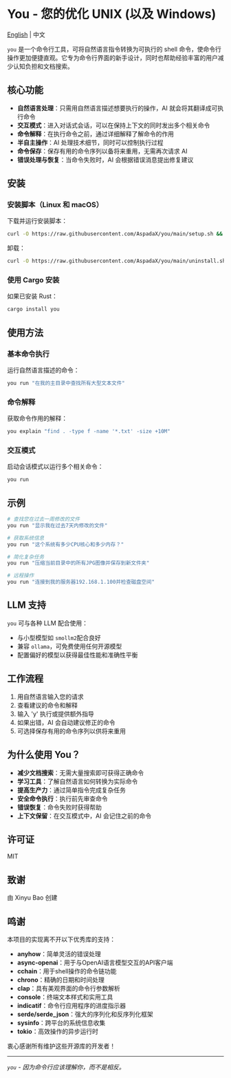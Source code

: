 # You - 您的优化 UNIX (以及 Windows)

[English](./README.md) | 中文

`you` 是一个命令行工具，可将自然语言指令转换为可执行的 shell 命令，使命令行操作更加便捷直观。它专为命令行界面的新手设计，同时也帮助经验丰富的用户减少认知负担和文档搜索。

## 核心功能

- **自然语言处理**：只需用自然语言描述想要执行的操作，AI 就会将其翻译成可执行命令
- **交互模式**：进入对话式会话，可以在保持上下文的同时发出多个相关命令
- **命令解释**：在执行命令之前，通过详细解释了解命令的作用
- **半自主操作**：AI 处理技术细节，同时可以控制执行过程
- **命令保存**：保存有用的命令序列以备将来重用，无需再次请求 AI
- **错误处理与恢复**：当命令失败时，AI 会根据错误消息提出修复建议

## 安装

### 安装脚本（Linux 和 macOS）
下载并运行安装脚本：
```bash
curl -O https://raw.githubusercontent.com/AspadaX/you/main/setup.sh && chmod +x ./setup.sh && ./setup.sh && rm ./setup.sh
```

卸载：
```bash
curl -O https://raw.githubusercontent.com/AspadaX/you/main/uninstall.sh && chmod +x ./uninstall.sh && ./uninstall.sh && rm ./uninstall.sh
```

### 使用 Cargo 安装
如果已安装 Rust：

```bash
cargo install you
```

## 使用方法

### 基本命令执行
运行自然语言描述的命令：

```bash
you run "在我的主目录中查找所有大型文本文件"
```

### 命令解释
获取命令作用的解释：

```bash
you explain "find . -type f -name '*.txt' -size +10M"
```

### 交互模式
启动会话模式以运行多个相关命令：

```bash
you run
```

## 示例

```bash
# 查找您在过去一周修改的文件
you run "显示我在过去7天内修改的文件"

# 获取系统信息
you run "这个系统有多少CPU核心和多少内存？"

# 简化复杂任务
you run "压缩当前目录中的所有JPG图像并保存到新文件夹"

# 远程操作
you run "连接到我的服务器192.168.1.100并检查磁盘空间"
```

## LLM 支持

`you` 可与各种 LLM 配合使用：
- 与小型模型如 `smollm2`配合良好
- 兼容 `ollama`，可免费使用任何开源模型
- 配置偏好的模型以获得最佳性能和准确性平衡

## 工作流程

1. 用自然语言输入您的请求
2. 查看建议的命令和解释
3. 输入 'y' 执行或提供额外指导
4. 如果出错，AI 会自动建议修正的命令
5. 可选择保存有用的命令序列以供将来重用

## 为什么使用 You？

- **减少文档搜索**：无需大量搜索即可获得正确命令
- **学习工具**：了解自然语言如何转换为实际命令
- **提高生产力**：通过简单指令完成复杂任务
- **安全命令执行**：执行前先审查命令
- **错误恢复**：命令失败时获得帮助
- **上下文保留**：在交互模式中，AI 会记住之前的命令

## 许可证

MIT

## 致谢

由 Xinyu Bao 创建

## 鸣谢

本项目的实现离不开以下优秀库的支持：

- **anyhow**：简单灵活的错误处理
- **async-openai**：用于与OpenAI语言模型交互的API客户端
- **cchain**：用于shell操作的命令链功能
- **chrono**：精确的日期和时间处理
- **clap**：具有美观界面的命令行参数解析
- **console**：终端文本样式和实用工具
- **indicatif**：命令行应用程序的进度指示器
- **serde/serde_json**：强大的序列化和反序列化框架
- **sysinfo**：跨平台的系统信息收集
- **tokio**：高效操作的异步运行时

衷心感谢所有维护这些开源库的开发者！

---

*`you` - 因为命令行应该理解你，而不是相反。*